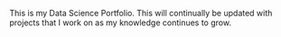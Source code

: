 This is my Data Science Portfolio. 
This will continually be updated with projects that I work on as my knowledge continues to grow. 
